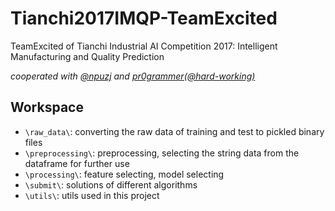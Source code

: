 # Tianchi2017IMQP-TeamExcited

TeamExcited of Tianchi Industrial AI Competition 2017: Intelligent Manufacturing and Quality Prediction

*cooperated with [@npuzj](<https://github.com/npuzj>) and [pr0grammer(@hard-working)](<https://github.com/hard-working>)*

## Workspace

* `\raw_data\`: converting the raw data of training and test to pickled binary files
* `\preprocessing\`: preprocessing, selecting the string data from the dataframe for further use
* `\processing\`: feature selecting, model selecting
* `\submit\`: solutions of different algorithms
* `\utils\`: utils used in this project